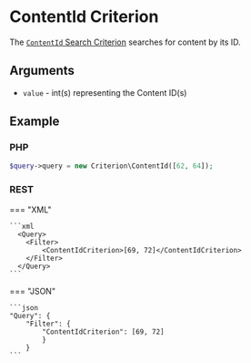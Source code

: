 # ContentId Criterion

The [`ContentId` Search Criterion](https://github.com/ibexa/core/blob/main/src/contracts/Repository/Values/Content/Query/Criterion/ContentId.php)
searches for content by its ID.

## Arguments

- `value` - int(s) representing the Content ID(s)

## Example

### PHP

``` php
$query->query = new Criterion\ContentId([62, 64]);
```

### REST

=== "XML"

    ```xml
      <Query>
        <Filter>
            <ContentIdCriterion>[69, 72]</ContentIdCriterion>
        </Filter>
      </Query>
    ```

=== "JSON"

    ```json
    "Query": {
        "Filter": {
            "ContentIdCriterion": [69, 72]
            }
        }
    ```